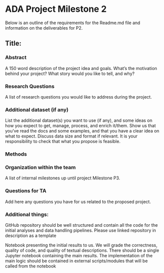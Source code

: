 # ADA Project Milestone 2
Below is an outline of the requirements for the Readme.md file and information on the deliverables for P2.

## Title:

### Abstract 
A 150 word description of the project idea and goals. What’s the motivation behind your project? What story would you like to tell, and why?

### Research Questions
A list of research questions you would like to address during the project.

### Additional dataset (if any)
List the additional dataset(s) you want to use (if any), and some ideas on how you expect to get, manage, process, and enrich it/them. Show us that you’ve read the docs and some examples, and that you have a clear idea on what to expect. Discuss data size and format if relevant. It is your responsibility to check that what you propose is feasible.

### Methods

### Organization within the team 
A list of internal milestones up until project Milestone P3.

### Questions for TA
Add here any questions you have for us related to the proposed project.


### Additional things:
GitHub repository should be well structured and contain all the code for the initial analyses and data handling pipelines. Please use linked repository in description as a template

Notebook presenting the initial results to us. We will grade the correctness, quality of code, and quality of textual descriptions. There should be a single Jupyter notebook containing the main results. The implementation of the main logic should be contained in external scripts/modules that will be called from the notebook
